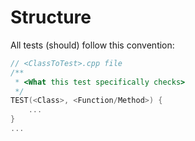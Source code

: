 # Structure
All tests (should) follow this convention:
```cpp
// <ClassToTest>.cpp file
/**
 * <What this test specifically checks>
 */
TEST(<Class>, <Function/Method>) {
    ...
}
...
```
